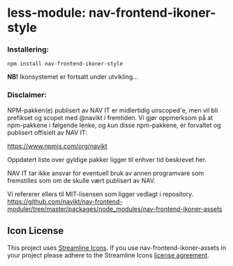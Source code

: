 # less-module: nav-frontend-ikoner-style


### Installering:
```
npm install nav-frontend-ikoner-style
```

**NB!** Ikonsystemet er fortsatt under utvikling...


### Disclaimer:
NPM-pakken(e) publisert av NAV IT er midlertidig unscoped'e, 
men vil bli prefikset og scopet med @navikt i fremtiden. Vi 
gjør oppmerksom på at npm-pakkene i følgende lenke, 
og *kun* disse npm-pakkene, er forvaltet og publisert offisielt av NAV IT:

https://www.npmjs.com/org/navikt

Oppdatert liste over gyldige pakker ligger til enhver tid beskrevet her.

NAV IT tar ikke ansvar for eventuell bruk av annen programvare som 
fremstilles som om de skulle vært publisert av NAV.

Vi refererer ellers til MIT-lisensen som ligger vedlagt i repository.
https://github.com/navikt/nav-frontend-moduler/tree/master/packages/node_modules/nav-frontend-ikoner-assets

## Icon License
This project uses [Streamline Icons](http://www.streamlineicons.com/). If you use nav-frontend-ikoner-assets in your project please adhere to the Streamline Icons [license agreement](http://www.streamlineicons.com/license.html).
